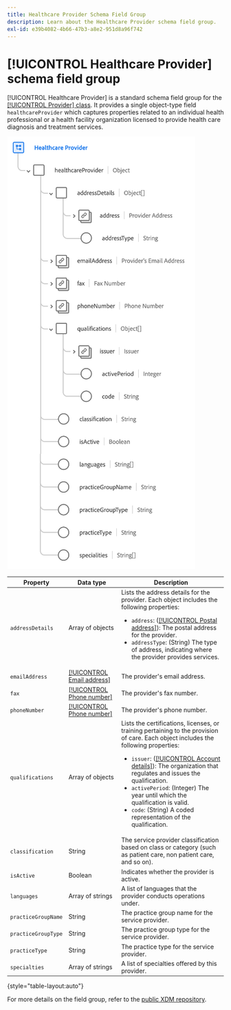 ```yaml
---
title: Healthcare Provider Schema Field Group
description: Learn about the Healthcare Provider schema field group.
exl-id: e39b4082-4b66-47b3-a8e2-951d8a96f742
---
```

# [!UICONTROL Healthcare Provider] schema field group

[!UICONTROL Healthcare Provider] is a standard schema field group for the [[!UICONTROL Provider] class](../../classes/provider.md). It provides a single object-type field `healthcareProvider` which captures properties related to an individual health professional or a health facility organization licensed to provide health care diagnosis and treatment services.

![](../../images/field-groups/healthcare-provider.png)

| Property | Data type | Description |
| --- | --- | --- |
| `addressDetails` | Array of objects | Lists the address details for the provider. Each object includes the following properties: <ul><li>`address`: ([[!UICONTROL Postal address]](../../data-types/postal-address.md)): The postal address for the provider.</li><li>`addressType`: (String) The type of address, indicating where the provider provides services.</li></ul> |
| `emailAddress` | [[!UICONTROL Email address]](../../data-types/email-address.md) | The provider's email address. |
| `fax` | [[!UICONTROL Phone number]](../../data-types/phone-number.md) | The provider's fax number. |
| `phoneNumber` | [[!UICONTROL Phone number]](../../data-types/phone-number.md) | The provider's phone number. |
| `qualifications` | Array of objects | Lists the certifications, licenses, or training pertaining to the provision of care. Each object includes the following properties: <ul><li>`issuer`: ([[!UICONTROL Account details]](../../data-types/account-details.md)): The organization that regulates and issues the qualification.</li><li>`activePeriod`: (Integer) The year until which the qualification is valid.</li><li>`code`: (String) A coded representation of the qualification.</li></ul> |
| `classification` | String | The service provider classification based on class or category (such as patient care, non patient care, and so on). |
| `isActive` | Boolean | Indicates whether the provider is active. |
| `languages` | Array of strings | A list of languages that the provider conducts operations under. |
| `practiceGroupName` | String | The practice group name for the service provider. |
| `practiceGroupType` | String | The practice group type for the service provider. |
| `practiceType` | String | The practice type for the service provider. |
| `specialties` | Array of strings | A list of specialties offered by this provider. |

{style="table-layout:auto"}

For more details on the field group, refer to the [public XDM repository](https://github.com/adobe/xdm/blob/master/components/fieldgroups/provider/healthcare-provider-details.schema.json).
